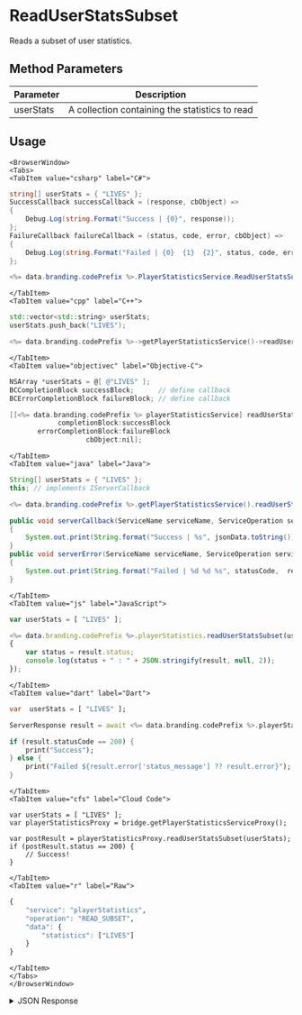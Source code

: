 # ReadUserStatsSubset

Reads a subset of user statistics.

<PartialServop service_name="playerStatistics" operation_name="READ_SUBSET" />

## Method Parameters
Parameter | Description
--------- | -----------
userStats | A collection containing the statistics to read

## Usage

```mdx-code-block
<BrowserWindow>
<Tabs>
<TabItem value="csharp" label="C#">
```

```csharp
string[] userStats = { "LIVES" };
SuccessCallback successCallback = (response, cbObject) =>
{
    Debug.Log(string.Format("Success | {0}", response));
};
FailureCallback failureCallback = (status, code, error, cbObject) =>
{
    Debug.Log(string.Format("Failed | {0}  {1}  {2}", status, code, error));
};

<%= data.branding.codePrefix %>.PlayerStatisticsService.ReadUserStatsSubset(userStats, successCallback, failureCallback);
```

```mdx-code-block
</TabItem>
<TabItem value="cpp" label="C++">
```

```cpp
std::vector<std::string> userStats;
userStats.push_back("LIVES");

<%= data.branding.codePrefix %>->getPlayerStatisticsService()->readUserStatsSubset(userStats, this);
```

```mdx-code-block
</TabItem>
<TabItem value="objectivec" label="Objective-C">
```

```objectivec
NSArray *userStats = @[ @"LIVES" ];
BCCompletionBlock successBlock;      // define callback
BCErrorCompletionBlock failureBlock; // define callback

[[<%= data.branding.codePrefix %> playerStatisticsService] readUserStatsSubset:userStats
            completionBlock:successBlock
       errorCompletionBlock:failureBlock
                   cbObject:nil];
```

```mdx-code-block
</TabItem>
<TabItem value="java" label="Java">
```

```java
String[] userStats = { "LIVES" };
this; // implements IServerCallback

<%= data.branding.codePrefix %>.getPlayerStatisticsService().readUserStatsSubset(userStats, this);

public void serverCallback(ServiceName serviceName, ServiceOperation serviceOperation, JSONObject jsonData)
{
    System.out.print(String.format("Success | %s", jsonData.toString()));
}
public void serverError(ServiceName serviceName, ServiceOperation serviceOperation, int statusCode, int reasonCode, String jsonError)
{
    System.out.print(String.format("Failed | %d %d %s", statusCode,  reasonCode, jsonError.toString()));
}
```

```mdx-code-block
</TabItem>
<TabItem value="js" label="JavaScript">
```

```javascript
var userStats = [ "LIVES" ];

<%= data.branding.codePrefix %>.playerStatistics.readUserStatsSubset(userStats, result =>
{
	var status = result.status;
	console.log(status + " : " + JSON.stringify(result, null, 2));
});
```

```mdx-code-block
</TabItem>
<TabItem value="dart" label="Dart">
```

```dart
var  userStats = [ "LIVES" ];

ServerResponse result = await <%= data.branding.codePrefix %>.playerStatisticsService.readUserStatsSubset(userStats:userStats);

if (result.statusCode == 200) {
    print("Success");
} else {
    print("Failed ${result.error['status_message'] ?? result.error}");
}
```

```mdx-code-block
</TabItem>
<TabItem value="cfs" label="Cloud Code">
```

```cfscript
var userStats = [ "LIVES" ];
var playerStatisticsProxy = bridge.getPlayerStatisticsServiceProxy();

var postResult = playerStatisticsProxy.readUserStatsSubset(userStats);
if (postResult.status == 200) {
    // Success!
}
```

```mdx-code-block
</TabItem>
<TabItem value="r" label="Raw">
```

```r
{
	"service": "playerStatistics",
	"operation": "READ_SUBSET",
	"data": {
		"statistics": ["LIVES"]
	}
}
```

```mdx-code-block
</TabItem>
</Tabs>
</BrowserWindow>
```

<details>
<summary>JSON Response</summary>

```json
{
    "status": 200,
    "data": {
        "statistics": {
            "LIVES": 7
        }
    }
}
```
</details>

